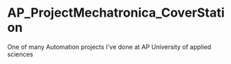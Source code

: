 # AP_ProjectMechatronica_CoverStation
One of many Automation projects I've done at AP University of applied sciences
